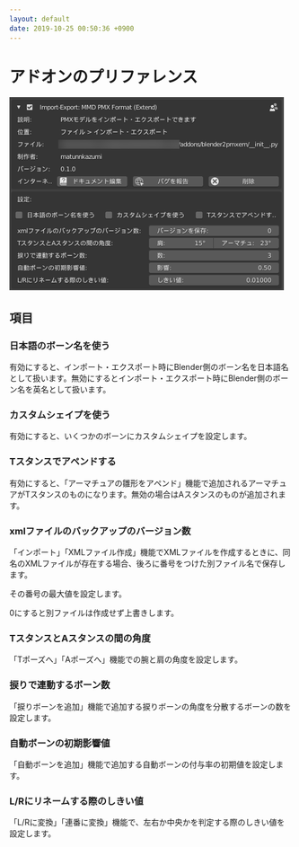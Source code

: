 ```yaml
---
layout: default
date: 2019-10-25 00:50:36 +0900
---
```

# アドオンのプリファレンス
![アドオンのプリファレンス](/assets/image/features/UI_manual_preference.png)

## 項目

### 日本語のボーン名を使う
有効にすると、インポート・エクスポート時にBlender側のボーン名を日本語名として扱います。無効にするとインポート・エクスポート時にBlender側のボーン名を英名として扱います。

### カスタムシェイプを使う
有効にすると、いくつかのボーンにカスタムシェイプを設定します。

### Tスタンスでアペンドする
有効にすると、「アーマチュアの雛形をアペンド」機能で追加されるアーマチュアがTスタンスのものになります。無効の場合はAスタンスのものが追加されます。

### xmlファイルのバックアップのバージョン数
「インポート」「XMLファイル作成」機能でXMLファイルを作成するときに、同名のXMLファイルが存在する場合、後ろに番号をつけた別ファイル名で保存します。

その番号の最大値を設定します。

0にすると別ファイルは作成せず上書きします。

### TスタンスとAスタンスの間の角度
「Tポーズへ」「Aポーズへ」機能での腕と肩の角度を設定します。

### 捩りで連動するボーン数
「捩りボーンを追加」機能で追加する捩りボーンの角度を分散するボーンの数を設定します。

### 自動ボーンの初期影響値
「自動ボーンを追加」機能で追加する自動ボーンの付与率の初期値を設定します。

### L/Rにリネームする際のしきい値
「L/Rに変換」「連番に変換」機能で、左右か中央かを判定する際のしきい値を設定します。

